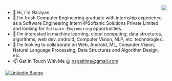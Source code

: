 <img src="https://user-images.githubusercontent.com/20038775/125986173-3ac9fc5e-a8d2-4fc6-b526-bb6093f8adeb.gif" align="right">

-  👋  Hi, I’m Narayan 
-  🌱 I’m fresh Computer Engineering graduate with internship experience as a Software Engineering Intern @Softanic Solutions Private Limited and looking for `Software Engineering` opportunities.
-  👀 I’m interested in machine learning, cloud computing, data structures, algorithms, web dev, android, Computer Vision, NLP, etc. technologies .
-  💞️ I’m looking to collaborate on Web, Android, ML, Computer Vision, Natural Language Processing, Data Structures and Algorithm Design, etc.
-  📫 Get In Touch With Me @ nspatilme@gmail.com

<!---
Naaru-01/Naaru-01 is a ✨ special ✨ repository because its `README.md` (this file) appears on your GitHub profile.
You can click the Preview link to take a look at your changes.
--->


[![Linkedin Badge](https://img.shields.io/twitter/url?label=LinkedIn_Profile&logo=Linkedin&style=for-the-badge&url=https://www.linkedin.com/in/narayan-patil/)](https://www.linkedin.com/in/narayan-patil/) 



